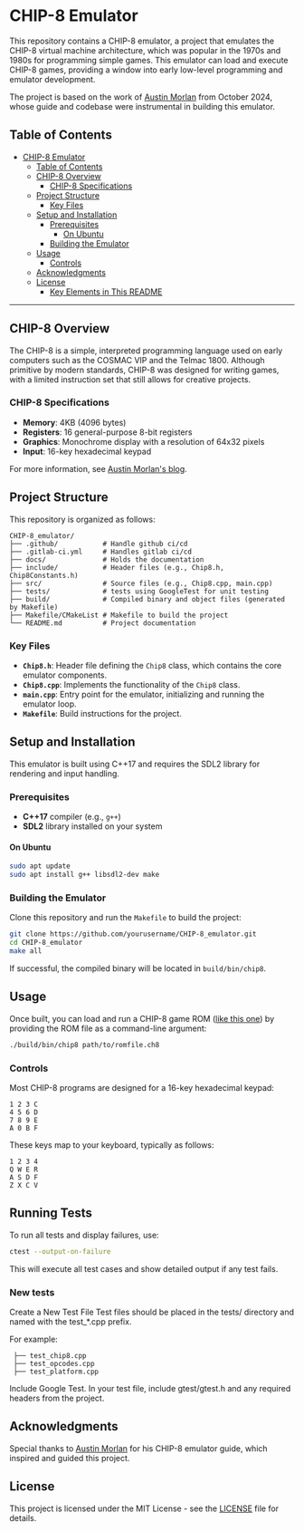 # CHIP-8 Emulator

This repository contains a CHIP-8 emulator, a project that emulates the CHIP-8 virtual machine architecture, which was popular in the 1970s and 1980s for programming simple games. This emulator can load and execute CHIP-8 games, providing a window into early low-level programming and emulator development.

The project is based on the work of [Austin Morlan](https://austinmorlan.com/posts/chip8_emulator/) from October 2024, whose guide and codebase were instrumental in building this emulator.

## Table of Contents
- [CHIP-8 Emulator](#chip-8-emulator)
  - [Table of Contents](#table-of-contents)
  - [CHIP-8 Overview](#chip-8-overview)
    - [CHIP-8 Specifications](#chip-8-specifications)
  - [Project Structure](#project-structure)
    - [Key Files](#key-files)
  - [Setup and Installation](#setup-and-installation)
    - [Prerequisites](#prerequisites)
      - [On Ubuntu](#on-ubuntu)
    - [Building the Emulator](#building-the-emulator)
  - [Usage](#usage)
    - [Controls](#controls)
  - [Acknowledgments](#acknowledgments)
  - [License](#license)
    - [Key Elements in This README](#key-elements-in-this-readme)

---

## CHIP-8 Overview
The CHIP-8 is a simple, interpreted programming language used on early computers such as the COSMAC VIP and the Telmac 1800. Although primitive by modern standards, CHIP-8 was designed for writing games, with a limited instruction set that still allows for creative projects.

### CHIP-8 Specifications
- **Memory**: 4KB (4096 bytes)
- **Registers**: 16 general-purpose 8-bit registers
- **Graphics**: Monochrome display with a resolution of 64x32 pixels
- **Input**: 16-key hexadecimal keypad

For more information, see [Austin Morlan's blog](https://austinmorlan.com/posts/chip8_emulator/).

## Project Structure
This repository is organized as follows:

```plaintext
CHIP-8_emulator/
├── .github/           # Handle github ci/cd
├── .gitlab-ci.yml     # Handles gitlab ci/cd
├── docs/              # Holds the documentation
├── include/           # Header files (e.g., Chip8.h, Chip8Constants.h)
├── src/               # Source files (e.g., Chip8.cpp, main.cpp)
├── tests/             # tests using GoogleTest for unit testing
├── build/             # Compiled binary and object files (generated by Makefile)
├── Makefile/CMakeList # Makefile to build the project
└── README.md          # Project documentation
```

### Key Files
- **`Chip8.h`**: Header file defining the `Chip8` class, which contains the core emulator components.
- **`Chip8.cpp`**: Implements the functionality of the `Chip8` class.
- **`main.cpp`**: Entry point for the emulator, initializing and running the emulator loop.
- **`Makefile`**: Build instructions for the project.

## Setup and Installation
This emulator is built using C++17 and requires the SDL2 library for rendering and input handling.

### Prerequisites
- **C++17** compiler (e.g., `g++`)
- **SDL2** library installed on your system

#### On Ubuntu
```bash
sudo apt update
sudo apt install g++ libsdl2-dev make
```

### Building the Emulator
Clone this repository and run the `Makefile` to build the project:

```bash
git clone https://github.com/yourusername/CHIP-8_emulator.git
cd CHIP-8_emulator
make all
```

If successful, the compiled binary will be located in `build/bin/chip8`.

## Usage
Once built, you can load and run a CHIP-8 game ROM ([like this one](https://github.com/corax89/chip8-test-rom)) by providing the ROM file as a command-line argument:

```bash
./build/bin/chip8 path/to/romfile.ch8
```

### Controls
Most CHIP-8 programs are designed for a 16-key hexadecimal keypad:
```
1 2 3 C
4 5 6 D
7 8 9 E
A 0 B F
```

These keys map to your keyboard, typically as follows:
```
1 2 3 4
Q W E R
A S D F
Z X C V
```

## Running Tests
To run all tests and display failures, use:

```bash
ctest --output-on-failure
```

This will execute all test cases and show detailed output if any test fails.

### New tests

Create a New Test File
Test files should be placed in the tests/ directory and named with the test_*.cpp prefix.

For example:


```tests/
 ├── test_chip8.cpp
 ├── test_opcodes.cpp
 ├── test_platform.cpp
```
Include Google Test.
In your test file, include gtest/gtest.h and any required headers from the project.


## Acknowledgments
Special thanks to [Austin Morlan](https://austinmorlan.com/posts/chip8_emulator/) for his CHIP-8 emulator guide, which inspired and guided this project.

## License
This project is licensed under the MIT License - see the [LICENSE](LICENSE) file for details.
